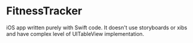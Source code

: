 # FitnessTracker
iOS app written purely with Swift code. It doesn't use storyboards or xibs and have complex level of UITableView implementation.
